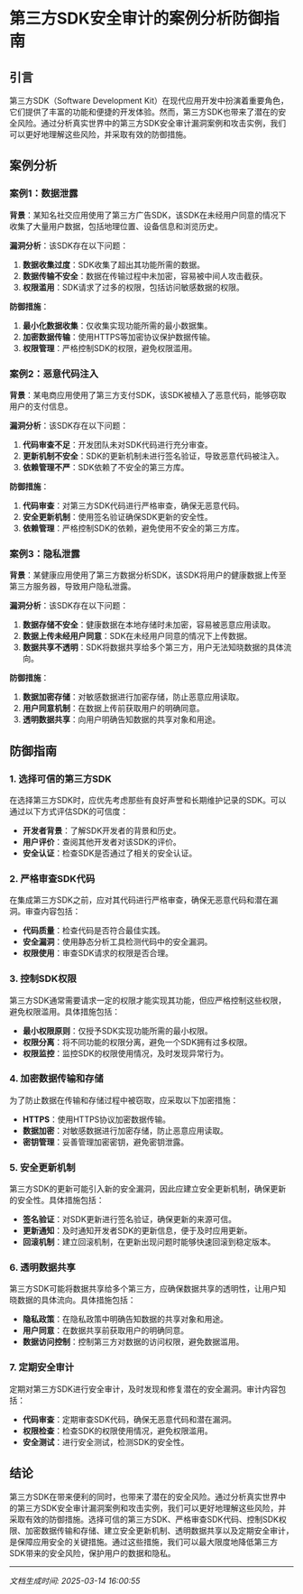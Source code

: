 # 第三方SDK安全审计的案例分析防御指南

## 引言

第三方SDK（Software Development Kit）在现代应用开发中扮演着重要角色，它们提供了丰富的功能和便捷的开发体验。然而，第三方SDK也带来了潜在的安全风险。通过分析真实世界中的第三方SDK安全审计漏洞案例和攻击实例，我们可以更好地理解这些风险，并采取有效的防御措施。

## 案例分析

### 案例1：数据泄露

**背景**：某知名社交应用使用了第三方广告SDK，该SDK在未经用户同意的情况下收集了大量用户数据，包括地理位置、设备信息和浏览历史。

**漏洞分析**：该SDK存在以下问题：
1. **数据收集过度**：SDK收集了超出其功能所需的数据。
2. **数据传输不安全**：数据在传输过程中未加密，容易被中间人攻击截获。
3. **权限滥用**：SDK请求了过多的权限，包括访问敏感数据的权限。

**防御措施**：
1. **最小化数据收集**：仅收集实现功能所需的最小数据集。
2. **加密数据传输**：使用HTTPS等加密协议保护数据传输。
3. **权限管理**：严格控制SDK的权限，避免权限滥用。

### 案例2：恶意代码注入

**背景**：某电商应用使用了第三方支付SDK，该SDK被植入了恶意代码，能够窃取用户的支付信息。

**漏洞分析**：该SDK存在以下问题：
1. **代码审查不足**：开发团队未对SDK代码进行充分审查。
2. **更新机制不安全**：SDK的更新机制未进行签名验证，导致恶意代码被注入。
3. **依赖管理不严**：SDK依赖了不安全的第三方库。

**防御措施**：
1. **代码审查**：对第三方SDK代码进行严格审查，确保无恶意代码。
2. **安全更新机制**：使用签名验证确保SDK更新的安全性。
3. **依赖管理**：严格控制SDK的依赖，避免使用不安全的第三方库。

### 案例3：隐私泄露

**背景**：某健康应用使用了第三方数据分析SDK，该SDK将用户的健康数据上传至第三方服务器，导致用户隐私泄露。

**漏洞分析**：该SDK存在以下问题：
1. **数据存储不安全**：健康数据在本地存储时未加密，容易被恶意应用读取。
2. **数据上传未经用户同意**：SDK在未经用户同意的情况下上传数据。
3. **数据共享不透明**：SDK将数据共享给多个第三方，用户无法知晓数据的具体流向。

**防御措施**：
1. **数据加密存储**：对敏感数据进行加密存储，防止恶意应用读取。
2. **用户同意机制**：在数据上传前获取用户的明确同意。
3. **透明数据共享**：向用户明确告知数据的共享对象和用途。

## 防御指南

### 1. 选择可信的第三方SDK

在选择第三方SDK时，应优先考虑那些有良好声誉和长期维护记录的SDK。可以通过以下方式评估SDK的可信度：
- **开发者背景**：了解SDK开发者的背景和历史。
- **用户评价**：查阅其他开发者对该SDK的评价。
- **安全认证**：检查SDK是否通过了相关的安全认证。

### 2. 严格审查SDK代码

在集成第三方SDK之前，应对其代码进行严格审查，确保无恶意代码和潜在漏洞。审查内容包括：
- **代码质量**：检查代码是否符合最佳实践。
- **安全漏洞**：使用静态分析工具检测代码中的安全漏洞。
- **权限使用**：审查SDK请求的权限是否合理。

### 3. 控制SDK权限

第三方SDK通常需要请求一定的权限才能实现其功能，但应严格控制这些权限，避免权限滥用。具体措施包括：
- **最小权限原则**：仅授予SDK实现功能所需的最小权限。
- **权限分离**：将不同功能的权限分离，避免一个SDK拥有过多权限。
- **权限监控**：监控SDK的权限使用情况，及时发现异常行为。

### 4. 加密数据传输和存储

为了防止数据在传输和存储过程中被窃取，应采取以下加密措施：
- **HTTPS**：使用HTTPS协议加密数据传输。
- **数据加密**：对敏感数据进行加密存储，防止恶意应用读取。
- **密钥管理**：妥善管理加密密钥，避免密钥泄露。

### 5. 安全更新机制

第三方SDK的更新可能引入新的安全漏洞，因此应建立安全更新机制，确保更新的安全性。具体措施包括：
- **签名验证**：对SDK更新进行签名验证，确保更新的来源可信。
- **更新通知**：及时通知开发者SDK的更新信息，便于及时应用更新。
- **回滚机制**：建立回滚机制，在更新出现问题时能够快速回滚到稳定版本。

### 6. 透明数据共享

第三方SDK可能将数据共享给多个第三方，应确保数据共享的透明性，让用户知晓数据的具体流向。具体措施包括：
- **隐私政策**：在隐私政策中明确告知数据的共享对象和用途。
- **用户同意**：在数据共享前获取用户的明确同意。
- **数据访问控制**：控制第三方对数据的访问权限，避免数据滥用。

### 7. 定期安全审计

定期对第三方SDK进行安全审计，及时发现和修复潜在的安全漏洞。审计内容包括：
- **代码审查**：定期审查SDK代码，确保无恶意代码和潜在漏洞。
- **权限检查**：检查SDK的权限使用情况，避免权限滥用。
- **安全测试**：进行安全测试，检测SDK的安全性。

## 结论

第三方SDK在带来便利的同时，也带来了潜在的安全风险。通过分析真实世界中的第三方SDK安全审计漏洞案例和攻击实例，我们可以更好地理解这些风险，并采取有效的防御措施。选择可信的第三方SDK、严格审查SDK代码、控制SDK权限、加密数据传输和存储、建立安全更新机制、透明数据共享以及定期安全审计，是保障应用安全的关键措施。通过这些措施，我们可以最大限度地降低第三方SDK带来的安全风险，保护用户的数据和隐私。

---

*文档生成时间: 2025-03-14 16:00:55*
